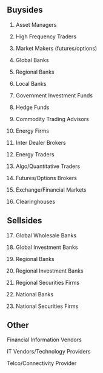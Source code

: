 Buysides
--
1. Asset Managers

2. High Frequency Traders

3. Market Makers (futures/options)

4. Global Banks

5. Regional Banks

6. Local Banks

7. Government Investment Funds

8. Hedge Funds

9. Commodity Trading Advisors

10. Energy Firms 

11. Inter Dealer Brokers

12. Energy Traders

13. Algo/Quantitative Traders

14. Futures/Options Brokers

15. Exchange/Financial Markets

16. Clearinghouses

Sellsides
--

17. Global Wholesale Banks

18. Global Investment Banks

19. Regional Banks 

20. Regional Investment Banks
    
22. Regional Securities Firms
    
24. National Banks
    
26. National Securities Firms 

Other
--
Financial Information Vendors

IT Vendors/Technology Providers

Telco/Connectivity Provider

